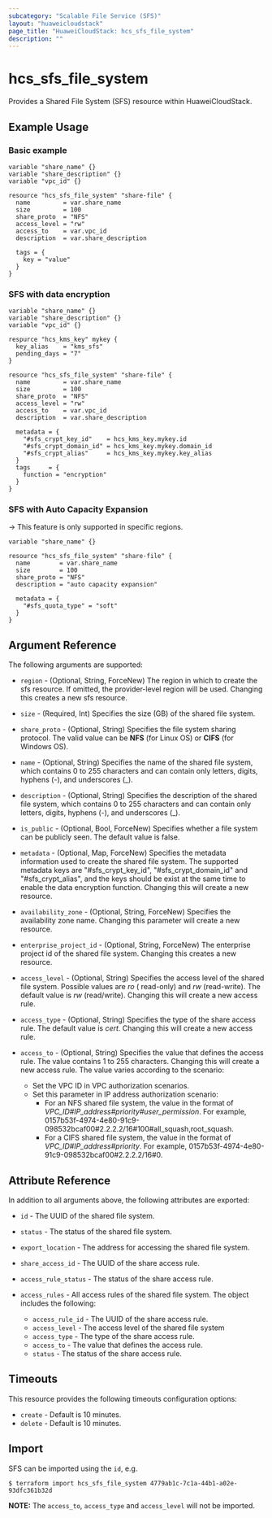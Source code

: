 ```yaml
---
subcategory: "Scalable File Service (SFS)"
layout: "huaweicloudstack"
page_title: "HuaweiCloudStack: hcs_sfs_file_system"
description: ""
---
```


# hcs_sfs_file_system

Provides a Shared File System (SFS) resource within HuaweiCloudStack.

## Example Usage

### Basic example

```hcl
variable "share_name" {}
variable "share_description" {}
variable "vpc_id" {}

resource "hcs_sfs_file_system" "share-file" {
  name         = var.share_name
  size         = 100
  share_proto  = "NFS"
  access_level = "rw"
  access_to    = var.vpc_id
  description  = var.share_description

  tags = {
    key = "value"
  }
}
```

### SFS with data encryption

```hcl
variable "share_name" {}
variable "share_description" {}
variable "vpc_id" {}

respurce "hcs_kms_key" mykey {
  key_alias    = "kms_sfs"
  pending_days = "7"
}

resource "hcs_sfs_file_system" "share-file" {
  name         = var.share_name
  size         = 100
  share_proto  = "NFS"
  access_level = "rw"
  access_to    = var.vpc_id
  description  = var.share_description

  metadata = {
    "#sfs_crypt_key_id"    = hcs_kms_key.mykey.id
    "#sfs_crypt_domain_id" = hcs_kms_key.mykey.domain_id
    "#sfs_crypt_alias"     = hcs_kms_key.mykey.key_alias
  }
  tags     = {
    function = "encryption"
  }
}
```

### SFS with Auto Capacity Expansion

-> This feature is only supported in specific regions.

```hcl
variable "share_name" {}

resource "hcs_sfs_file_system" "share-file" {
  name        = var.share_name
  size        = 100
  share_proto = "NFS"
  description = "auto capacity expansion"

  metadata = {
    "#sfs_quota_type" = "soft"
  }
}
```

## Argument Reference

The following arguments are supported:

* `region` - (Optional, String, ForceNew) The region in which to create the sfs resource. If omitted, the provider-level
  region will be used. Changing this creates a new sfs resource.

* `size` - (Required, Int) Specifies the size (GB) of the shared file system.

* `share_proto` - (Optional, String) Specifies the file system sharing protocol.
  The valid value can be **NFS** (for Linux OS) or **CIFS** (for Windows OS).

* `name` - (Optional, String) Specifies the name of the shared file system, which contains 0 to 255 characters and
  can contain only letters, digits, hyphens (-), and underscores (_).

* `description` - (Optional, String) Specifies the description of the shared file system, which contains 0 to 255
  characters and can contain only letters, digits, hyphens (-), and underscores (_).

* `is_public` - (Optional, Bool, ForceNew) Specifies whether a file system can be publicly seen.
  The default value is false.

* `metadata` - (Optional, Map, ForceNew) Specifies the metadata information used to create the shared file system. The
  supported metadata keys are "#sfs_crypt_key_id", "#sfs_crypt_domain_id" and "#sfs_crypt_alias", and the keys should be
  exist at the same time to enable the data encryption function. Changing this will create a new resource.

* `availability_zone` - (Optional, String, ForceNew) Specifies the availability zone name. Changing this parameter will
  create a new resource.

* `enterprise_project_id` - (Optional, String, ForceNew) The enterprise project id of the shared file system. Changing
  this creates a new resource.

* `access_level` - (Optional, String) Specifies the access level of the shared file system. Possible values are *ro* (
  read-only) and *rw* (read-write). The default value is *rw* (read/write). Changing this will create a new access rule.

* `access_type` - (Optional, String) Specifies the type of the share access rule. The default value is *cert*. Changing
  this will create a new access rule.

* `access_to` - (Optional, String) Specifies the value that defines the access rule. The value contains 1 to 255
  characters. Changing this will create a new access rule. The value varies according to the scenario:
  + Set the VPC ID in VPC authorization scenarios.
  + Set this parameter in IP address authorization scenario:
      - For an NFS shared file system, the value in the format of *VPC_ID#IP_address#priority#user_permission*.
        For example, 0157b53f-4974-4e80-91c9-098532bcaf00#2.2.2.2/16#100#all_squash,root_squash.
      - For a CIFS shared file system, the value in the format of *VPC_ID#IP_address#priority*.
        For example, 0157b53f-4974-4e80-91c9-098532bcaf00#2.2.2.2/16#0.

## Attribute Reference

In addition to all arguments above, the following attributes are exported:

* `id` - The UUID of the shared file system.

* `status` - The status of the shared file system.

* `export_location` - The address for accessing the shared file system.

* `share_access_id` - The UUID of the share access rule.

* `access_rule_status` - The status of the share access rule.

* `access_rules` - All access rules of the shared file system. The object includes the following:
  + `access_rule_id` - The UUID of the share access rule.
  + `access_level` - The access level of the shared file system
  + `access_type` - The type of the share access rule.
  + `access_to` - The value that defines the access rule.
  + `status` - The status of the share access rule.

## Timeouts

This resource provides the following timeouts configuration options:

* `create` - Default is 10 minutes.
* `delete` - Default is 10 minutes.

## Import

SFS can be imported using the `id`, e.g.

```
$ terraform import hcs_sfs_file_system 4779ab1c-7c1a-44b1-a02e-93dfc361b32d
```

**NOTE:** The `access_to`, `access_type` and `access_level` will not be imported.